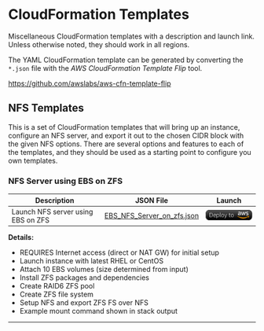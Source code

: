 # CloudFormation Templates

Miscellaneous CloudFormation templates with a description and launch link.  Unless otherwise noted, they should work in all regions.

The YAML CloudFormation template can be generated by converting the ``*.json`` file with the *AWS CloudFormation Template Flip* tool.

https://github.com/awslabs/aws-cfn-template-flip

## NFS Templates

This is a set of CloudFormation templates that will bring up an instance, configure an NFS server, and export it out to the chosen CIDR block with the given NFS options.  There are several options and features to each of the templates, and they should be used as a starting point to configure you own templates.

###  NFS Server using EBS on ZFS

Description | JSON File | Launch
----------- | --------- | ------
Launch NFS server using EBS on ZFS | [EBS_NFS_Server_on_zfs.json](https://github.com/awslabs/aws-cfn-control/blob/master/cloudformation/json/EBS_NFS_Server_on_zfs.json) | [![cloudformation-launch-stack](/images/deploy_to_aws.png)](https://console.aws.amazon.com/cloudformation/home?#/stacks/new?stackName=ebs-nfs-server-on-zfs&templateURL=https://s3.amazonaws.com/cfn-control-public/EBS_NFS_Server_on_zfs.json) |

**Details:**
* REQUIRES Internet access (direct or NAT GW) for initial setup
* Launch instance with latest RHEL or CentOS
* Attach 10 EBS volumes (size determined from input)
* Install ZFS packages and dependencies
* Create RAID6 ZFS pool
* Create ZFS file system
* Setup NFS and export ZFS FS over NFS
* Example mount command shown in stack output




---







